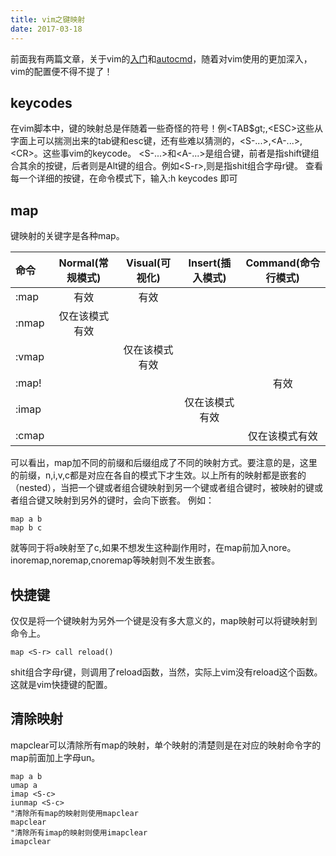```yaml
---
title: vim之键映射
date: 2017-03-18
---
```

前面我有两篇文章，关于vim的[入门](http://muyizixiu.cn/2015/12/08/vim/)和[autocmd](http://muyizixiu.cn/2016/10/10/vim-autocmd/)，随着对vim使用的更加深入，vim的配置便不得不提了！

## keycodes
在vim脚本中，键的映射总是伴随着一些奇怪的符号！例&lt;TAB$gt;,&lt;ESC&gt;这些从字面上可以揣测出来的tab键和esc键，还有些难以猜测的，&lt;S-...&gt;,&lt;A-...&gt;,&lt;CR&gt;。这些事vim的keycode。
&lt;S-...&gt;和&lt;A-...&gt;是组合键，前者是指shift键组合其余的按键，后者则是Alt键的组合。例如&lt;S-r&gt;,则是指shit组合字母r键。
查看每一个详细的按键，在命令模式下，输入:h keycodes 即可

## map
键映射的关键字是各种map。

|命令    |Normal(常规模式)|Visual(可视化)|Insert(插入模式)|Command(命令行模式)|
|:-------|:--------------:|:------------:|:--------------:|:------------------:|
|:map    | 有效           |   有效       |                |                    |
|:nmap   | 仅在该模式有效 |              |                |                    |
|:vmap   |                |仅在该模式有效|                |                    |
|:map!   |                |              |                |             有效   |
|:imap   |                |              |  仅在该模式有效|                    |    
|:cmap   |                |              |                | 仅在该模式有效     |

可以看出，map加不同的前缀和后缀组成了不同的映射方式。要注意的是，这里的前缀，n,i,v,c都是对应在各自的模式下才生效。以上所有的映射都是嵌套的（nested），当把一个键或者组合键映射到另一个键或者组合键时，被映射的键或者组合键又映射到另外的键时，会向下嵌套。
例如：

```
map a b
map b c
```
就等同于将a映射至了c,如果不想发生这种副作用时，在map前加入nore。inoremap,noremap,cnoremap等映射则不发生嵌套。

## 快捷键
仅仅是将一个键映射为另外一个键是没有多大意义的，map映射可以将键映射到命令上。

```
map <S-r> call reload()
```
shit组合字母r键，则调用了reload函数，当然，实际上vim没有reload这个函数。
这就是vim快捷键的配置。

## 清除映射
mapclear可以清除所有map的映射，单个映射的清楚则是在对应的映射命令字的map前面加上字母un。

```
map a b
umap a
imap <S-c>
iunmap <S-c>
"清除所有map的映射则使用mapclear
mapclear
"清除所有imap的映射则使用imapclear
imapclear
```
